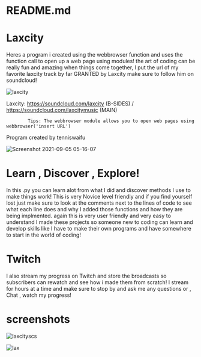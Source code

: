 # README.md

# Laxcity
Heres a program i created using the webbrowser function and uses the function call to open up a web page using modules!
the art of coding can be really fun and amazing when things come together, I put the url of my favorite laxcity track by far
GRANTED by Laxcity make sure to follow him on soundcloud!

![laxcity](https://user-images.githubusercontent.com/87259615/161549664-fd63187e-28a1-459a-90f2-a8705e441ccc.jpg)


Laxcity: https://soundcloud.com/laxcity (B-SIDES) / https://soundcloud.com/laxcitymusic (MAIN)

            Tips: The webbrowser module allows you to open web pages using webbrowser('insert URL')
Program created by tenniswaifu

![Screenshot 2021-09-05 05-16-07](https://user-images.githubusercontent.com/87259615/132131776-e08d5983-5fb7-45fd-b15b-ccf84c708afe.png)

# Learn , Discover , Explore!
In this .py you can learn alot from what I did and discover methods I use to make things work! This is very Novice level friendly
and if you find yourself lost just make sure to look at the comments next to the lines of code to see what each line does and why 
I added those functions and how they are being implmented. again this is very user friendly and very easy to understand I made
these projects so someone new to coding can learn and develop skills like I have to make their own programs and have somewhere to
start in the world of coding!

# Twitch
I also stream my progress on Twitch and store the broadcasts so subscribers can rewatch and see how i made them from scratch! I stream for hours
at a time and make sure to stop by and ask me any questions or , Chat , watch my progress!

# screenshots

![laxcityscs](https://user-images.githubusercontent.com/87259615/161549511-91461a87-75c2-48f0-9c01-aac5229742b6.PNG)

![lax](https://user-images.githubusercontent.com/87259615/161549520-ab22bff6-1d05-4def-9910-43de060103cf.PNG)


